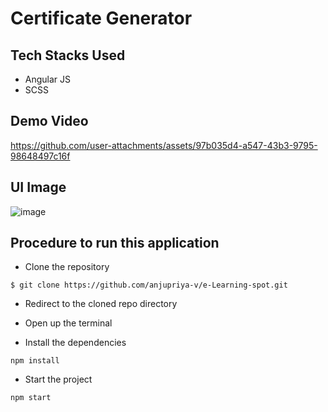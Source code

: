 # Certificate Generator

## Tech Stacks Used
- Angular JS
- SCSS

## Demo Video

https://github.com/user-attachments/assets/97b035d4-a547-43b3-9795-98648497c16f

## UI Image
![image](https://github.com/anjupriya-v/certificate-generator/assets/84177086/37410424-2be7-4db0-ad17-7b376b465363)

## Procedure to run this application
- Clone the repository
```
$ git clone https://github.com/anjupriya-v/e-Learning-spot.git
```
- Redirect to the cloned repo directory

- Open up the terminal

- Install the dependencies
```
npm install
```
- Start the project
```
npm start
```
